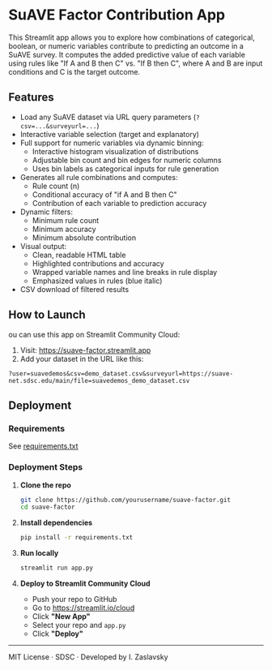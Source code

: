 # SuAVE Factor Contribution App

This Streamlit app allows you to explore how combinations of categorical, boolean, or numeric variables contribute to predicting an outcome in a SuAVE survey. It computes the added predictive value of each variable using rules like "If A and B then C" vs. "If B then C", where A and B are input conditions and C is the target outcome.

## Features

- Load any SuAVE dataset via URL query parameters (`?csv=...&surveyurl=...`)
- Interactive variable selection (target and explanatory)
- Full support for numeric variables via dynamic binning:
  - Interactive histogram visualization of distributions
  - Adjustable bin count and bin edges for numeric columns
  - Uses bin labels as categorical inputs for rule generation
- Generates all rule combinations and computes:
  - Rule count (n)
  - Conditional accuracy of "if A and B then C"
  - Contribution of each variable to prediction accuracy
- Dynamic filters:
  - Minimum rule count
  - Minimum accuracy
  - Minimum absolute contribution
- Visual output:
  - Clean, readable HTML table
  - Highlighted contributions and accuracy
  - Wrapped variable names and line breaks in rule display
  - Emphasized values in rules (blue italic)
- CSV download of filtered results

## How to Launch

ou can use this app on Streamlit Community Cloud:

1. Visit: https://suave-factor.streamlit.app
2. Add your dataset in the URL like this:

```
?user=suavedemos&csv=demo_dataset.csv&surveyurl=https://suave-net.sdsc.edu/main/file=suavedemos_demo_dataset.csv
```

## Deployment

### Requirements

See [requirements.txt](./requirements.txt)

### Deployment Steps

1. **Clone the repo**

   ```bash
   git clone https://github.com/yourusername/suave-factor.git
   cd suave-factor
   ```

2. **Install dependencies**

   ```bash
   pip install -r requirements.txt
   ```

3. **Run locally**

   ```bash
   streamlit run app.py
   ```

4. **Deploy to Streamlit Community Cloud**

   - Push your repo to GitHub
   - Go to https://streamlit.io/cloud
   - Click **"New App"**
   - Select your repo and `app.py`
   - Click **"Deploy"**

---

MIT License · SDSC · Developed by I. Zaslavsky
